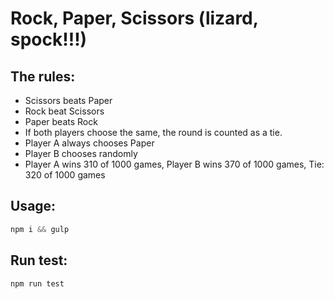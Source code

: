 # Rock, Paper, Scissors (lizard, spock!!!)

## The rules:

- Scissors beats Paper
- Rock beat Scissors
- Paper beats Rock
- If both players choose the same, the round is counted as a tie.
- Player A always chooses Paper
- Player B chooses randomly
- Player A wins 310 of 1000 games, Player B wins 370 of 1000 games, Tie: 320 of 1000 games

## Usage:

```javascript
npm i && gulp
```
## Run test:

```javascript
npm run test
```
